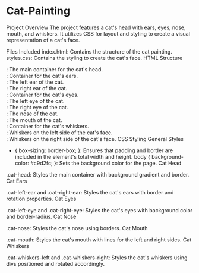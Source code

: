 # Cat-Painting
Project Overview
The project features a cat's head with ears, eyes, nose, mouth, and whiskers. It utilizes CSS for layout and styling to create a visual representation of a cat's face.

Files Included
index.html: Contains the structure of the cat painting.
styles.css: Contains the styling to create the cat's face.
HTML Structure
<div class="cat-head">: The main container for the cat's head.
<div class="cat-ears">: Container for the cat's ears.
<div class="cat-left-ear">: The left ear of the cat.
<div class="cat-right-ear">: The right ear of the cat.
<div class="cat-eyes">: Container for the cat's eyes.
<div class="cat-left-eye">: The left eye of the cat.
<div class="cat-right-eye">: The right eye of the cat.
<div class="cat-nose">: The nose of the cat.
<div class="cat-mouth">: The mouth of the cat.
<div class="cat-whiskers">: Container for the cat's whiskers.
<div class="cat-whiskers-left">: Whiskers on the left side of the cat's face.
<div class="cat-whiskers-right">: Whiskers on the right side of the cat's face.
CSS Styling
General Styles

* { box-sizing: border-box; }: Ensures that padding and border are included in the element's total width and height.
body { background-color: #c9d2fc; }: Sets the background color for the page.
Cat Head

.cat-head: Styles the main container with background gradient and border.
Cat Ears

.cat-left-ear and .cat-right-ear: Styles the cat's ears with border and rotation properties.
Cat Eyes

.cat-left-eye and .cat-right-eye: Styles the cat's eyes with background color and border-radius.
Cat Nose

.cat-nose: Styles the cat's nose using borders.
Cat Mouth

.cat-mouth: Styles the cat's mouth with lines for the left and right sides.
Cat Whiskers

.cat-whiskers-left and .cat-whiskers-right: Styles the cat's whiskers using divs positioned and rotated accordingly.

